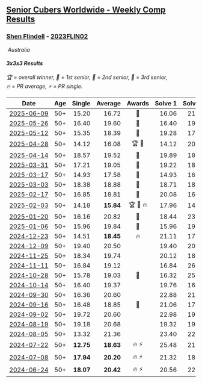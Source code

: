 <style>table {white-space: nowrap;}</style>
<link rel="stylesheet" type="text/css" href="/scw-comp/css/flags.css" />

## [Senior Cubers Worldwide - Weekly Comp Results](/scw-comp/results/)
### [Shen Flindell](README.md) - [2023FLIN02](https://www.worldcubeassociation.org/persons/2023FLIN02?event=333)

<i class="flag flag-AU" />&nbsp;Australia

#### 3x3x3 Results

<span style="white-space: nowrap;">🏆 = overall winner</span>, <span style="white-space: nowrap;">🥇 = 1st senior</span>, <span style="white-space: nowrap;">🥈 = 2nd senior</span>, <span style="white-space: nowrap;">🥉 = 3rd senior</span>, <span style="white-space: nowrap;">🔥 = PR average</span>, <span style="white-space: nowrap;">⚡ = PR single</span>.

| Date | Age | Single | Average | Awards | Solve 1 | Solve 2 | Solve 3 | Solve 4 | Solve 5 | Video |
| :--: | :--: | --: | --: | :--: | --: | --: | --: | --: | --: | :-- |
| [2025-06-09](../../results/2025-06-09/333.md) | 50+ | 15.20 | 16.72 | 🥈 | 16.06 | 21.68 | 17.00 | 17.10 | 15.20 | [Desktop](https://www.facebook.com/events/947256517415436/permalink/948705653937189) / [Mobile](https://m.facebook.com/events/947256517415436?view=permalink&id=948705653937189) |
| [2025-05-26](../../results/2025-05-26/333.md) | 50+ | 16.40 | 19.60 | 🥉 | 16.40 | 19.56 | 19.72 | 20.22 | 19.53 | [Desktop](https://www.facebook.com/events/2135590763616965/permalink/2139811329861575) / [Mobile](https://m.facebook.com/events/2135590763616965?view=permalink&id=2139811329861575) |
| [2025-05-12](../../results/2025-05-12/333.md) | 50+ | 15.35 | 18.39 | 🥉 | 19.28 | 17.06 | 18.83 | 15.35 | 22.96 | [Desktop](https://www.facebook.com/events/1716950522530027/permalink/1723177855240627) / [Mobile](https://m.facebook.com/events/1716950522530027?view=permalink&id=1723177855240627) |
| [2025-04-28](../../results/2025-04-28/333.md) | 50+ | 14.12 | 16.08 | 🏆 🥇 | 14.12 | 20.57 | 14.55 | 18.66 | 15.03 | [Desktop](https://www.facebook.com/events/1398919087967450/permalink/1406220540570638) / [Mobile](https://m.facebook.com/events/1398919087967450?view=permalink&id=1406220540570638) |
| [2025-04-14](../../results/2025-04-14/333.md) | 50+ | 18.57 | 19.52 | 🥉 | 19.89 | 18.57 | 20.51 | 19.82 | 18.84 | [Desktop](https://www.facebook.com/events/686757560572325/permalink/691496356765112) / [Mobile](https://m.facebook.com/events/686757560572325?view=permalink&id=691496356765112) |
| [2025-03-31](../../results/2025-03-31/333.md) | 50+ | 17.21 | 19.05 | 🥉 | 19.22 | 18.03 | 19.91 | 20.18 | 17.21 | [Desktop](https://www.facebook.com/events/952001183807395/permalink/960072129666967) / [Mobile](https://m.facebook.com/events/952001183807395?view=permalink&id=960072129666967) |
| [2025-03-17](../../results/2025-03-17/333.md) | 50+ | 14.93 | 17.58 | 🥉 | 14.93 | 16.50 | 18.54 | 17.78 | 18.45 | [Desktop](https://www.facebook.com/events/4062322140668303/permalink/4072389279661589) / [Mobile](https://m.facebook.com/events/4062322140668303?view=permalink&id=4072389279661589) |
| [2025-03-03](../../results/2025-03-03/333.md) | 50+ | 18.38 | 18.88 | 🥈 | 18.71 | 18.38 | 20.24 | 19.23 | 18.71 | [Desktop](https://www.facebook.com/events/1685594042052171/permalink/1691541031457472) / [Mobile](https://m.facebook.com/events/1685594042052171?view=permalink&id=1691541031457472) |
| [2025-02-17](../../results/2025-02-17/333.md) | 50+ | 16.85 | 18.81 | 🥉 | 20.08 | 16.85 | 18.83 | 17.51 | 21.33 | [Desktop](https://www.facebook.com/745394767/videos/910785961132971) / [Mobile](https://m.facebook.com/745394767/videos/910785961132971) |
| [2025-02-03](../../results/2025-02-03/333.md) | 50+ | 14.18 | **15.84** | 🏆 🥇 🔥 | 17.96 | 14.87 | 15.86 | 14.18 | 16.79 | [Desktop](https://www.facebook.com/745394767/videos/977420857122837) / [Mobile](https://m.facebook.com/745394767/videos/977420857122837) |
| [2025-01-20](../../results/2025-01-20/333.md) | 50+ | 16.16 | 20.82 | 🥉 | 18.44 | 23.25 | 16.16 | 21.91 | 22.12 | [Desktop](https://www.facebook.com/745394767/videos/641370941898692) / [Mobile](https://m.facebook.com/745394767/videos/641370941898692) |
| [2025-01-06](../../results/2025-01-06/333.md) | 50+ | 15.96 | 19.84 | 🥉 | 15.96 | 19.89 | 24.57 | 19.46 | 20.16 | [Desktop](https://www.facebook.com/745394767/videos/1148269963472592) / [Mobile](https://m.facebook.com/745394767/videos/1148269963472592) |
| [2024-12-23](../../results/2024-12-23/333.md) | 50+ | 14.51 | **18.45** | 🔥 | 21.11 | 17.39 | 14.51 | 18.26 | 19.70 | [Desktop](https://www.facebook.com/745394767/videos/1831241451056126) / [Mobile](https://m.facebook.com/745394767/videos/1831241451056126) |
| [2024-12-09](../../results/2024-12-09/333.md) | 50+ | 19.40 | 20.50 |  | 19.40 | 20.29 | 21.08 | 20.13 | 32.60 | [Desktop](https://www.facebook.com/745394767/videos/1347081989913268) / [Mobile](https://m.facebook.com/745394767/videos/1347081989913268) |
| [2024-11-25](../../results/2024-11-25/333.md) | 50+ | 18.34 | 19.74 |  | 20.12 | 18.34 | 19.17 | 21.83 | 19.94 | [Desktop](https://www.facebook.com/745394767/videos/1684154385467503) / [Mobile](https://m.facebook.com/745394767/videos/1684154385467503) |
| [2024-11-11](../../results/2024-11-11/333.md) | 50+ | 16.84 | 19.12 |  | 16.84 | 26.88 | 17.57 | 17.01 | 22.78 | [Desktop](https://www.facebook.com/745394767/videos/2069690986766603) / [Mobile](https://m.facebook.com/745394767/videos/2069690986766603) |
| [2024-10-28](../../results/2024-10-28/333.md) | 50+ | 15.78 | 19.03 | 🥉 | 16.32 | 25.45 | 21.68 | 19.10 | 15.78 | [Desktop](https://www.facebook.com/745394767/videos/530212459898518) / [Mobile](https://m.facebook.com/745394767/videos/530212459898518) |
| [2024-10-14](../../results/2024-10-14/333.md) | 50+ | 16.40 | 19.37 |  | 19.76 | 16.40 | 18.54 | 19.81 | 23.80 | [Desktop](https://www.facebook.com/745394767/videos/467069442420536) / [Mobile](https://m.facebook.com/745394767/videos/467069442420536) |
| [2024-09-30](../../results/2024-09-30/333.md) | 50+ | 16.36 | 20.60 |  | 22.88 | 21.29 | 18.80 | 16.36 | 21.70 | [Desktop](https://www.facebook.com/745394767/videos/491919300483033) / [Mobile](https://m.facebook.com/745394767/videos/491919300483033) |
| [2024-09-16](../../results/2024-09-16/333.md) | 50+ | 16.48 | 18.85 | 🥉 | 21.06 | 17.01 | 21.05 | 18.49 | 16.48 | [Desktop](https://www.facebook.com/745394767/videos/1080261167009056) / [Mobile](https://m.facebook.com/745394767/videos/1080261167009056) |
| [2024-09-02](../../results/2024-09-02/333.md) | 50+ | 19.72 | 20.60 |  | 22.98 | 19.72 | 20.36 | 20.12 | 21.32 | [Desktop](https://www.facebook.com/745394767/videos/1196554978067266) / [Mobile](https://m.facebook.com/745394767/videos/1196554978067266) |
| [2024-08-19](../../results/2024-08-19/333.md) | 50+ | 19.18 | 20.68 |  | 19.32 | 19.18 | 20.85 | 23.73 | 21.87 | [Desktop](https://www.facebook.com/745394767/videos/1119765566232469) / [Mobile](https://m.facebook.com/745394767/videos/1119765566232469) |
| [2024-08-05](../../results/2024-08-05/333.md) | 50+ | 13.32 | 21.36 |  | 23.40 | 22.08 | 13.32 | 27.39 | 18.59 | [Desktop](https://www.facebook.com/745394767/videos/824317356471836) / [Mobile](https://m.facebook.com/745394767/videos/824317356471836) |
| [2024-07-22](../../results/2024-07-22/333.md) | 50+ | **12.75** | **18.63** | 🔥 ⚡ | 25.48 | 21.51 | **12.75** | 15.19 | 19.19 | [Desktop](https://www.facebook.com/events/909767637577126/permalink/915599990327224) / [Mobile](https://m.facebook.com/events/909767637577126?view=permalink&id=915599990327224) |
| [2024-07-08](../../results/2024-07-08/333.md) | 50+ | **17.94** | **20.20** | 🔥 ⚡ | 21.32 | 18.02 | 22.84 | **17.94** | 21.26 | [Desktop](https://www.facebook.com/745394767/videos/1938369786600664) / [Mobile](https://m.facebook.com/745394767/videos/1938369786600664) |
| [2024-06-24](../../results/2024-06-24/333.md) | 50+ | **18.07** | **20.42** | 🔥 ⚡ | 20.56 | 22.09 | 21.77 | **18.07** | 18.93 | [Desktop](https://www.facebook.com/745394767/videos/7396228210488811) / [Mobile](https://m.facebook.com/745394767/videos/7396228210488811) |


<!-- Global site tag (gtag.js) - Google Analytics -->
<script async src="https://www.googletagmanager.com/gtag/js?id=UA-86348435-3"></script>
<script>window.dataLayer = window.dataLayer || []; function gtag() {dataLayer.push(arguments);} gtag('js', new Date()); gtag('config', 'UA-86348435-3');</script>

